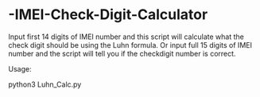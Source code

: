 # -IMEI-Check-Digit-Calculator
Input first 14 digits of IMEI number and this script will calculate what the check digit should be using the Luhn formula. Or input full 15 digits of IMEI number and the script will tell you if the checkdigit number is correct.

Usage:

python3 Luhn_Calc.py


